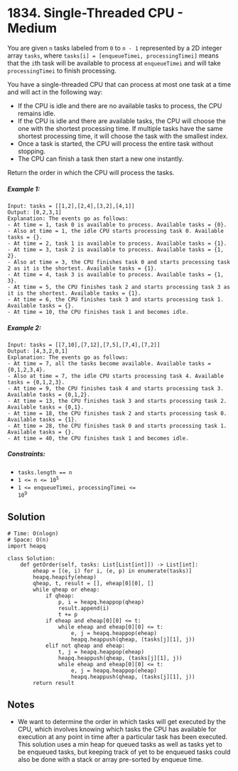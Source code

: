 # 1834. Single-Threaded CPU - Medium

You are given `n`​​​​​​ tasks labeled from `0` to `n - 1` represented by a 2D integer array `tasks`, where `tasks[i] = [enqueueTimei, processingTimei]` means that the `i`​​​​​​th​​​​ task will be available to process at `enqueueTimei` and will take `processingTimei` to finish processing.

You have a single-threaded CPU that can process at most one task at a time and will act in the following way:

- If the CPU is idle and there are no available tasks to process, the CPU remains idle.
- If the CPU is idle and there are available tasks, the CPU will choose the one with the shortest processing time. If multiple tasks have the same shortest processing time, it will choose the task with the smallest index.
- Once a task is started, the CPU will process the entire task without stopping.
- The CPU can finish a task then start a new one instantly.

Return the order in which the CPU will process the tasks.

##### Example 1:

```
Input: tasks = [[1,2],[2,4],[3,2],[4,1]]
Output: [0,2,3,1]
Explanation: The events go as follows: 
- At time = 1, task 0 is available to process. Available tasks = {0}.
- Also at time = 1, the idle CPU starts processing task 0. Available tasks = {}.
- At time = 2, task 1 is available to process. Available tasks = {1}.
- At time = 3, task 2 is available to process. Available tasks = {1, 2}.
- Also at time = 3, the CPU finishes task 0 and starts processing task 2 as it is the shortest. Available tasks = {1}.
- At time = 4, task 3 is available to process. Available tasks = {1, 3}.
- At time = 5, the CPU finishes task 2 and starts processing task 3 as it is the shortest. Available tasks = {1}.
- At time = 6, the CPU finishes task 3 and starts processing task 1. Available tasks = {}.
- At time = 10, the CPU finishes task 1 and becomes idle.
```

##### Example 2:

```
Input: tasks = [[7,10],[7,12],[7,5],[7,4],[7,2]]
Output: [4,3,2,0,1]
Explanation: The events go as follows:
- At time = 7, all the tasks become available. Available tasks = {0,1,2,3,4}.
- Also at time = 7, the idle CPU starts processing task 4. Available tasks = {0,1,2,3}.
- At time = 9, the CPU finishes task 4 and starts processing task 3. Available tasks = {0,1,2}.
- At time = 13, the CPU finishes task 3 and starts processing task 2. Available tasks = {0,1}.
- At time = 18, the CPU finishes task 2 and starts processing task 0. Available tasks = {1}.
- At time = 28, the CPU finishes task 0 and starts processing task 1. Available tasks = {}.
- At time = 40, the CPU finishes task 1 and becomes idle.
```

##### Constraints:

- <code>tasks.length == n</code>
- <code>1 <= n <= 10<sup>5</sup></code>
- <code>1 <= enqueueTimei, processingTimei <= 10<sup>9</sup></code>

## Solution

```
# Time: O(nlogn)
# Space: O(n)
import heapq

class Solution:
    def getOrder(self, tasks: List[List[int]]) -> List[int]:
        eheap = [(e, i) for i, (e, p) in enumerate(tasks)]
        heapq.heapify(eheap)
        qheap, t, result = [], eheap[0][0], []
        while qheap or eheap:
            if qheap:
                p, i = heapq.heappop(qheap)
                result.append(i)
                t += p
            if eheap and eheap[0][0] <= t:
                while eheap and eheap[0][0] <= t:
                    e, j = heapq.heappop(eheap)
                    heapq.heappush(qheap, (tasks[j][1], j))
            elif not qheap and eheap:
                t, j = heapq.heappop(eheap)
                heapq.heappush(qheap, (tasks[j][1], j))
                while eheap and eheap[0][0] <= t:
                    e, j = heapq.heappop(eheap)
                    heapq.heappush(qheap, (tasks[j][1], j))
        return result
```

## Notes
- We want to determine the order in which tasks will get executed by the CPU, which involves knowing which tasks the CPU has available for execution at any point in time after a particular task has been executed. This solution uses a min heap for queued tasks as well as tasks yet to be enqueued tasks, but keeping track of yet to be enqueued tasks could also be done with a stack or array pre-sorted by enqueue time.